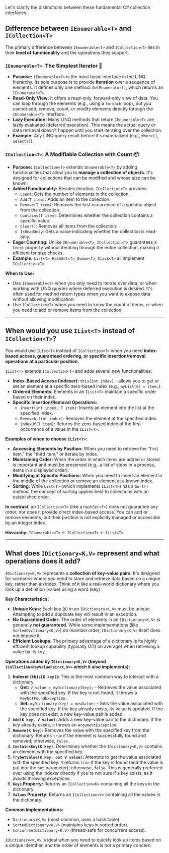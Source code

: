 Let's clarify the distinctions between these fundamental C# collection interfaces.

## Difference between `IEnumerable<T>` and `ICollection<T>`

The primary difference between `IEnumerable<T>` and `ICollection<T>` lies in their **level of functionality** and the operations they support.

### `IEnumerable<T>`: The Simplest Iterator 🚶

* **Purpose:** `IEnumerable<T>` is the most basic interface in the LINQ hierarchy. Its sole purpose is to provide **iteration** over a sequence of elements. It defines only one method: `GetEnumerator()`, which returns an `IEnumerator<T>`.
* **Read-Only View:** It offers a read-only, forward-only view of data. You can loop through the elements (e.g., using a `foreach` loop), but you cannot add, remove, count, or modify elements directly through the `IEnumerable<T>` interface.
* **Lazy Execution:** Many LINQ methods that return `IEnumerable<T>` are lazily evaluated (deferred execution). This means the actual query or data retrieval doesn't happen until you start iterating over the collection.
* **Example:** Any LINQ query result before it's materialized (e.g., `Where()`, `Select()`).

### `ICollection<T>`: A Modifiable Collection with Count 📦

* **Purpose:** `ICollection<T>` extends `IEnumerable<T>` by adding functionalities that allow you to **manage a collection of objects**. It's designed for collections that can be modified and whose size can be known.
* **Added Functionality:** Besides iteration, `ICollection<T>` provides:
    * `Count`: Gets the number of elements in the collection.
    * `Add(T item)`: Adds an item to the collection.
    * `Remove(T item)`: Removes the first occurrence of a specific object from the collection.
    * `Contains(T item)`: Determines whether the collection contains a specific value.
    * `Clear()`: Removes all items from the collection.
    * `IsReadOnly`: Gets a value indicating whether the collection is read-only.
* **Eager Counting:** Unlike `IEnumerable<T>`, `ICollection<T>` guarantees a `Count` property without iterating through the entire collection, making it efficient for size checks.
* **Example:** `List<T>`, `HashSet<T>`, `Queue<T>`, `Stack<T>` all implement `ICollection<T>`.

**When to Use:**
* Use `IEnumerable<T>` when you only need to iterate over data, or when working with LINQ queries where deferred execution is desired. It's often used for method return types when you want to expose data without allowing modification.
* Use `ICollection<T>` when you need to know the count of items, or when you need to add or remove items from the collection.

---

## When would you use `IList<T>` instead of `ICollection<T>`?

You would use `IList<T>` instead of `ICollection<T>` when you need **index-based access, guaranteed ordering, or specific insertion/removal operations at a particular position**.

`IList<T>` extends `ICollection<T>` and adds several new functionalities:

* **Index-Based Access (Indexer):** `this[int index]` - allows you to get or set an element at a specific zero-based index (e.g., `myList[0] = item;`).
* **Ordered Elements:** Elements in an `IList<T>` maintain a specific order based on their index.
* **Specific Insertion/Removal Operations:**
    * `Insert(int index, T item)`: Inserts an element into the list at the specified index.
    * `RemoveAt(int index)`: Removes the element at the specified index.
    * `IndexOf(T item)`: Returns the zero-based index of the first occurrence of a value in the `IList<T>`.

**Examples of when to choose `IList<T>`:**

* **Accessing Elements by Position:** When you need to retrieve the "first item," the "third item," or iterate by index.
* **Maintaining Order:** When the order in which items are added or stored is important and must be preserved (e.g., a list of steps in a process, items in a displayed order).
* **Modifying at Specific Positions:** When you need to insert an element in the middle of the collection or remove an element at a known index.
* **Sorting:** While `List<T>` (which implements `IList<T>`) has a `Sort()` method, the concept of sorting applies best to collections with an established order.

**In contrast**, an `ICollection<T>` (like a `HashSet<T>`) does not guarantee any order, nor does it provide direct index-based access. You can add or remove elements, but their position is not explicitly managed or accessible by an integer index.

**Hierarchy:** `IEnumerable<T>` $\leftarrow$ `ICollection<T>` $\leftarrow$ `IList<T>`

---

## What does `IDictionary<K,V>` represent and what operations does it add?

`IDictionary<K,V>` represents a **collection of key-value pairs**. It's designed for scenarios where you need to store and retrieve data based on a unique key, rather than an index. Think of it like a real-world dictionary where you look up a definition (value) using a word (key).



**Key Characteristics:**

* **Unique Keys:** Each key (`K`) in an `IDictionary<K,V>` must be unique. Attempting to add a duplicate key will result in an exception.
* **No Guaranteed Order:** The order of elements in an `IDictionary<K,V>` is generally **not guaranteed**. While some implementations (like `SortedDictionary<K,V>`) do maintain order, `IDictionary<K,V>` itself does not impose it.
* **Efficient Lookups:** The primary advantage of a dictionary is its highly efficient lookup capability (typically O(1) on average) when retrieving a value by its key.

**Operations added by `IDictionary<K,V>` (beyond `ICollection<KeyValuePair<K,V>>` which it also implements):**

1.  **Indexer (`this[K key]`):** This is the most common way to interact with a dictionary.
    * **Get:** `V value = myDictionary[key];` - Retrieves the value associated with the specified key. If the key is not found, it throws a `KeyNotFoundException`.
    * **Set:** `myDictionary[key] = newValue;` - Sets the value associated with the specified key. If the key already exists, its value is updated. If the key does not exist, a new key-value pair is added.
2.  **`Add(K key, V value)`:** Adds a new key-value pair to the dictionary. If the key already exists, it throws an `ArgumentException`.
3.  **`Remove(K key)`:** Removes the value with the specified key from the dictionary. Returns `true` if the element is successfully found and removed; otherwise, `false`.
4.  **`ContainsKey(K key)`:** Determines whether the `IDictionary<K,V>` contains an element with the specified key.
5.  **`TryGetValue(K key, out V value)`:** Attempts to get the value associated with the specified key. It returns `true` if the key is found (and the value is put into the `out` parameter); otherwise, `false`. This is generally preferred over using the indexer directly if you're not sure if a key exists, as it avoids throwing exceptions.
6.  **`Keys` Property:** Returns an `ICollection<K>` containing all the keys in the dictionary.
7.  **`Values` Property:** Returns an `ICollection<V>` containing all the values in the dictionary.

**Common Implementations:**
* `Dictionary<K,V>` (most common, uses a hash table).
* `SortedDictionary<K,V>` (maintains keys in sorted order).
* `ConcurrentDictionary<K,V>` (thread-safe for concurrent access).

`IDictionary<K,V>` is ideal when you need to quickly look up items based on a unique identifier, and the order of elements is not a primary concern.